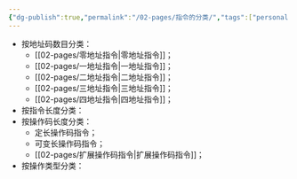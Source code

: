 ```yaml
---
{"dg-publish":true,"permalink":"/02-pages/指令的分类/","tags":["personal/blog","计算机组成原理/指令系统"]}
---
```


- 按地址码数目分类：
	- [[02-pages/零地址指令\|零地址指令]]；
	- [[02-pages/一地址指令\|一地址指令]]；
	- [[02-pages/二地址指令\|二地址指令]]；
	- [[02-pages/三地址指令\|三地址指令]]；
	- [[02-pages/四地址指令\|四地址指令]]；
- 按指令长度分类：
- 按操作码长度分类：
	- 定长操作码指令；
	- 可变长操作码指令；
	- [[02-pages/扩展操作码指令\|扩展操作码指令]]；
- 按操作类型分类：